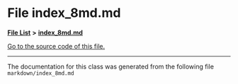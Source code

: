 
# File index\_8md.md


[**File List**](files.md) **>** [**index\_8md.md**](index__8md_8md.md)

[Go to the source code of this file.](index__8md_8md_source.md)



























------------------------------
The documentation for this class was generated from the following file `markdown/index_8md.md`